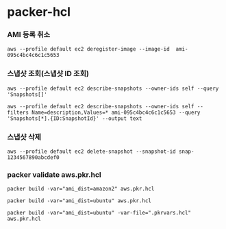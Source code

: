 # packer-hcl

### AMI 등록 취소
```
aws --profile default ec2 deregister-image --image-id  ami-095c4bc4c6c1c5653
```

### 스냅샷 조회(스냅샷 ID 조회)
```
aws --profile default ec2 describe-snapshots --owner-ids self --query 'Snapshots[]'
```
```
aws --profile default ec2 describe-snapshots --owner-ids self --filters Name=description,Values=* ami-095c4bc4c6c1c5653 --query 'Snapshots[*].{ID:SnapshotId}' --output text
```
### 스냅샷 삭제
```
aws --profile default ec2 delete-snapshot --snapshot-id snap-1234567890abcdef0
```



### packer validate aws.pkr.hcl
```
packer build -var="ami_dist=amazon2" aws.pkr.hcl
```
```
packer build -var="ami_dist=ubuntu" aws.pkr.hcl
```
```
packer build -var="ami_dist=ubuntu" -var-file=".pkrvars.hcl" aws.pkr.hcl
```
